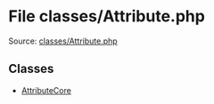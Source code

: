 File classes/Attribute.php
=========

Source: [classes/Attribute.php](https://github.com/PrestaShop/PrestaShop/blob/1.6.0.7/classes/Attribute.php)


Classes
-------

* [AttributeCore](class.AttributeCore.md)

